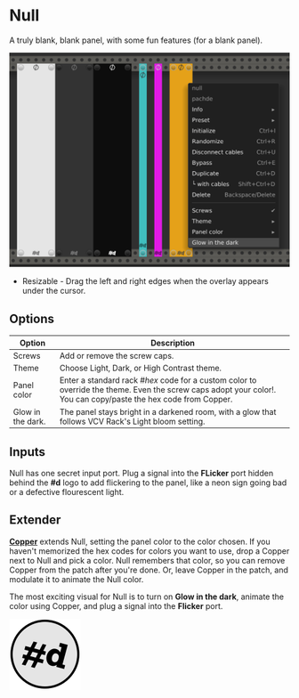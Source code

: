 # Null

A truly blank, blank panel, with some fun features (for a blank panel).

![Null module with themes, colors, and menu](Null.png)

- Resizable - Drag the left and right edges when the overlay appears under the cursor.

## Options

| Option | Description |
| -- | -- |
| Screws | Add or remove the screw caps. |
| Theme | Choose Light, Dark, or High Contrast theme. |
| Panel color | Enter a standard rack #_hex_ code for a custom color to override the theme. Even the screw caps adopt your color!. You can copy/paste the hex code from Copper. |
| Glow in the dark. | The panel stays bright in a darkened room, with a glow that follows VCV Rack's Light bloom setting. |

## Inputs

Null has one secret input port.
Plug a signal into the **FLicker** port hidden behind the **#d** logo to add flickering to the panel, like a neon sign going bad or a defective flourescent light.

## Extender

**[Copper](copper)** extends Null, setting the panel color to the color chosen.
If you haven't memorized the hex codes for colors you want to use, drop a Copper next to Null and pick a color.
Null remembers that color, so you can remove Copper from the patch after you're done.
Or, leave Copper in the patch, and modulate it to animate the Null color.

The most exciting visual for Null is to turn on **Glow in the dark**, animate the color using Copper, and plug a signal into the **Flicker** port.

![pachde (#d) Logo](Logo.svg)
